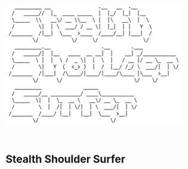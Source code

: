 ![Alt text](https://raw.githubusercontent.com/JonnyBanana/Stealth_Shoulder_Surfer/main/img/asciilog.PNG)

</BR>

<h1>Stealth Shoulder Surfer</h1>
